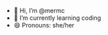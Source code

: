 - 👋 Hi, I’m @mermc  
- 🌱 I’m currently learning coding 
- 😄 Pronouns: she/her

<!---
mermc/mermc is a ✨ special ✨ repository because its `README.md` (this file) appears on your GitHub profile.
You can click the Preview link to take a look at your changes.
--->
